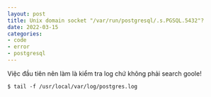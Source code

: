 ```yaml
---
layout: post
title: Unix domain socket "/var/run/postgresql/.s.PGSQL.5432"? 
date: 2022-03-15
categories: 
- code
- error
- postgresql
---
```


Việc đầu tiên nên làm là kiểm tra log chứ không phải search goole!

```
$ tail -f /usr/local/var/log/postgres.log  
```

